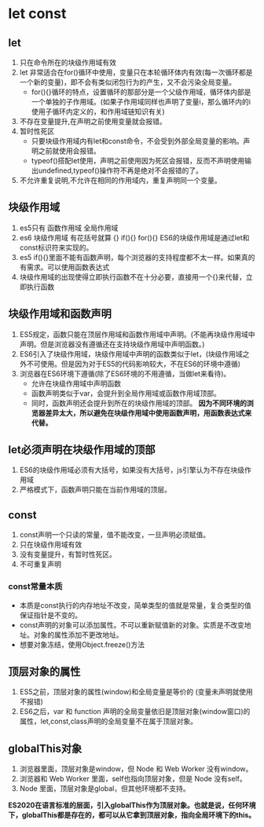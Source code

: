 # let const

## let

1. 只在命令所在的块级作用域有效
2. let 非常适合在for()循环中使用，变量只在本轮循环体内有效(每一次循环都是一个新的变量)，即不会有类似闭包行为的产生，又不会污染全局变量。
   * for(){}循环的特点，设置循环的那部分是一个父级作用域，循环体内部是一个单独的子作用域。(如果子作用域同样也声明了变量i，那么循环内的i使用子循环内定义的，和作用域链知识有关)
3. 不存在变量提升,在声明之前使用变量就会报错。
4. 暂时性死区
   * 只要块级作用域内有let和const命令，不会受到外部全局变量的影响。声明之前就使用会报错。
   * typeof()搭配let使用，声明之前使用因为死区会报错，反而不声明使用输出undefined,typeof()操作符不再是绝对不会报错的了。
5. 不允许重复说明,不允许在相同的作用域内，重复声明同一个变量。

## 块级作用域

1. es5只有 函数作用域  全局作用域
2. es6 块级作用域  有花括号就算 {} if(){} for(){} ES6的块级作用域是通过let和const标识符来实现的。
3. es5  if(){}里面不能有函数声明，每个浏览器的支持程度都不太一样。如果真的有需求。可以使用函数表达式
4. 块级作用域的出现使得立即执行函数不在十分必要，直接用一个{}来代替，立即执行函数

## 块级作用域和函数声明

1. ES5规定，函数只能在顶层作用域和函数作用域中声明。(不能再块级作用域中声明。但是浏览器没有遵循还在支持块级作用域中声明函数。)
2. ES6引入了块级作用域，块级作用域中声明的函数类似于let，(块级作用域之外不可使用。但是因为对于ES5的代码影响较大，不在ES6的环境中遵循)
3. 浏览器在ES6环境下遵循(除了ES6环境的不用遵循，当做let来看待)。
   * 允许在块级作用域中声明函数
   * 函数声明类似于var，会提升到全局作用域或函数作用域顶部。
   * 同时，函数声明还会提升到所在的块级作用域的顶部。
**因为不同环境的浏览器差异太大，所以避免在块级作用域中使用函数声明，用函数表达式来代替。**

## let必须声明在块级作用域的顶部

1. ES6的块级作用域必须有大括号，如果没有大括号，js引擎认为不存在块级作用域
2. 严格模式下，函数声明只能在当前作用域的顶层。

## const

1. const声明一个只读的常量，值不能改变，一旦声明必须赋值。
2. 只在块级作用域有效
3. 没有变量提升，有暂时性死区。
4. 不可重复声明

### const常量本质

* 本质是const执行的内存地址不改变，简单类型的值就是常量，复合类型的值保证指针是不变的。
* const声明的对象可以添加属性。不可以重新赋值新的对象。实质是不改变地址。对象的属性添加不更改地址。
* 想要对象冻结，使用Object.freeze()方法

## 顶层对象的属性

1. ES5之前，顶层对象的属性(window)和全局变量是等价的 (变量未声明就使用不报错)
2. ES6之后，var 和 function 声明的全局变量依旧是顶层对象(window窗口)的属性，let,const,class声明的全局变量不在属于顶层对象。

## globalThis对象

1. 浏览器里面，顶层对象是window，但 Node 和 Web Worker 没有window。
2. 浏览器和 Web Worker 里面，self也指向顶层对象，但是 Node 没有self。
3. Node 里面，顶层对象是global，但其他环境都不支持。

**ES2020在语言标准的层面，引入globalThis作为顶层对象。也就是说，任何环境下，globalThis都是存在的，都可以从它拿到顶层对象，指向全局环境下的this。**
